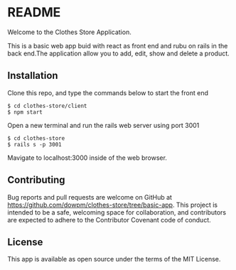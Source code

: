 # README

Welcome to the Clothes Store Application.

This is a basic web app buid with react as front end and rubu on rails in the back end.The application allow you to add, edit, show and delete a product.


## Installation

Clone this repo, and type the commands below to start the front end 

    $ cd clothes-store/client
    $ npm start

Open a new terminal and run the rails web server using port 3001

    $ cd clothes-store
    $ rails s -p 3001

Mavigate to localhost:3000 inside of the web browser.

    
## Contributing

Bug reports and pull requests are welcome on GitHub at https://github.com/dowpm/clothes-store/tree/basic-app. This project is intended to be a safe, welcoming space for collaboration, and contributors are expected to adhere to the Contributor Covenant code of conduct.

## License

This app is available as open source under the terms of the MIT License.

